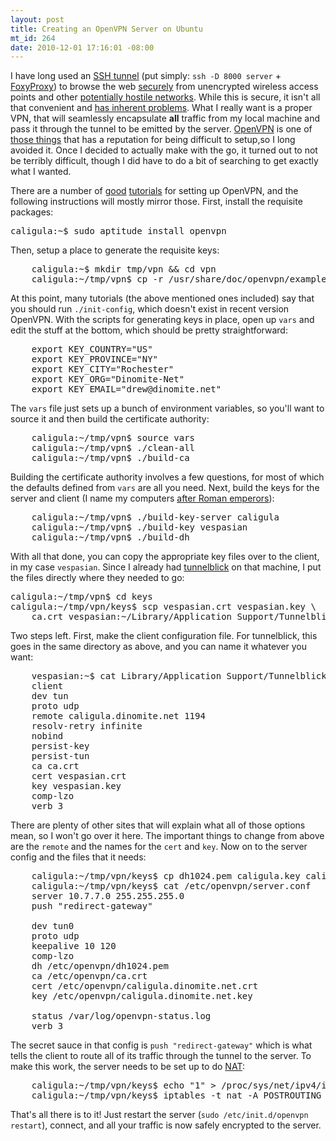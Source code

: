 ```yaml
--- 
layout: post
title: Creating an OpenVPN Server on Ubuntu
mt_id: 264
date: 2010-12-01 17:16:01 -08:00
---
```

 I have long used an [SSH tunnel](http://embraceubuntu.com/2006/12/08/ssh-tunnel-socks-proxy-forwarding-secure-browsing/) (put simply: `ssh -D 8000 server` + [FoxyProxy](http://getfoxyproxy.org/)) to browse the web [securely](http://codebutler.com/firesheep) from unencrypted wireless access points and other [potentially hostile networks](http://www.wallofsheep.com/).  While this is secure, it isn't all that convenient and [has inherent problems](http://sites.inka.de/bigred/devel/tcp-tcp.html).  What I really want is a proper VPN, that will seamlessly encapsulate **all** traffic from my local machine and pass it through the tunnel to be emitted by the server.  [OpenVPN](http://openvpn.net/) is one of [those things](http://www.postfix.org/) that has a reputation for being difficult to setup,so I long avoided it.  Once I decided to actually make with the go, it turned out to not be terribly difficult, though I did have to do a bit of searching to get exactly what I wanted.

There are a number of [good](http://www.linux.com/learn/tutorials/304510:weekend-project-setting-up-a-vpn-on-your-linux-router-or-gateway) [tutorials](http://www.itsatechworld.com/2006/01/29/how-to-configure-openvpn/) for setting up OpenVPN, and the following instructions will mostly mirror those.  First, install the requisite packages:

<pre class="brush: bash">
caligula:~$ sudo aptitude install openvpn
</pre>

Then, setup a place to generate the requisite keys:

<pre class="brush: bash">
    caligula:~$ mkdir tmp/vpn && cd vpn
    caligula:~/tmp/vpn$ cp -r /usr/share/doc/openvpn/examples/easy-rsa/2.0/* .
</pre>

At this point, many tutorials (the above mentioned ones included) say that you should run `./init-config`, which doesn't exist in recent version OpenVPN.  With the scripts for generating keys in place, open up `vars` and edit the stuff at the bottom, which should be pretty straightforward:

<pre class="brush: bash">
    export KEY_COUNTRY="US"
    export KEY_PROVINCE="NY"
    export KEY_CITY="Rochester"
    export KEY_ORG="Dinomite-Net"
    export KEY_EMAIL="drew@dinomite.net"
</pre>

The `vars` file just sets up a bunch of environment variables, so you'll want to source it and then build the certificate authority:

<pre class="brush: bash">
    caligula:~/tmp/vpn$ source vars
    caligula:~/tmp/vpn$ ./clean-all
    caligula:~/tmp/vpn$ ./build-ca
</pre>

Building the certificate authority involves a few questions, for most of which the defaults defined from `vars` are all you need.  Next, build the keys for the server and client (I name my computers [after Roman emperors](http://dinomite.net/2009/caligulas-giant-ship/)):

<pre class="brush: bash">
    caligula:~/tmp/vpn$ ./build-key-server caligula
    caligula:~/tmp/vpn$ ./build-key vespasian
    caligula:~/tmp/vpn$ ./build-dh
</pre>

With all that done, you can copy the appropriate key files over to the client, in my case `vespasian`.  Since I already had [tunnelblick](http://code.google.com/p/tunnelblick/) on that machine, I put the files directly where they needed to go:

<pre class="brush: bash">
caligula:~/tmp/vpn$ cd keys
caligula:~/tmp/vpn/keys$ scp vespasian.crt vespasian.key \
    ca.crt vespasian:~/Library/Application Support/Tunnelblick/Configurations/
</pre>

Two steps left.  First, make the client configuration file.  For tunnelblick, this goes in the same directory as above, and you can name it whatever you want:

<pre class="brush: bash">
    vespasian:~$ cat Library/Application Support/Tunnelblick/Configurations/client.conf
    client
    dev tun
    proto udp
    remote caligula.dinomite.net 1194
    resolv-retry infinite
    nobind
    persist-key
    persist-tun
    ca ca.crt
    cert vespasian.crt
    key vespasian.key
    comp-lzo
    verb 3
</pre>

There are plenty of other sites that will explain what all of those options mean, so I won't go over it here.  The important things to change from above are the `remote` and the names for the `cert` and `key`.  Now on to the server config and the files that it needs:
    
<pre class="brush: bash">
    caligula:~/tmp/vpn/keys$ cp dh1024.pem caligula.key caligula.crt /etc/openvpn/
    caligula:~/tmp/vpn/keys$ cat /etc/openvpn/server.conf
    server 10.7.7.0 255.255.255.0
    push "redirect-gateway"

    dev tun0
    proto udp
    keepalive 10 120
    comp-lzo
    dh /etc/openvpn/dh1024.pem
    ca /etc/openvpn/ca.crt
    cert /etc/openvpn/caligula.dinomite.net.crt
    key /etc/openvpn/caligula.dinomite.net.key

    status /var/log/openvpn-status.log
    verb 3
</pre>

The secret sauce in that config is `push "redirect-gateway"` which is what tells the client to route all of its traffic through the tunnel to the server.  To make this work, the server needs to be set up to do [NAT](http://en.wikipedia.org/wiki/Network_address_translation):

<pre class="brush: bash">
    caligula:~/tmp/vpn/keys$ echo "1" > /proc/sys/net/ipv4/ip_forward
    caligula:~/tmp/vpn/keys$ iptables -t nat -A POSTROUTING -s 10.7.7.0/24 -o eth0 -j MASQUERADE
</pre>

That's all there is to it!  Just restart the server (`sudo /etc/init.d/openvpn restart`), connect, and all your traffic is now safely encrypted to the server. 
